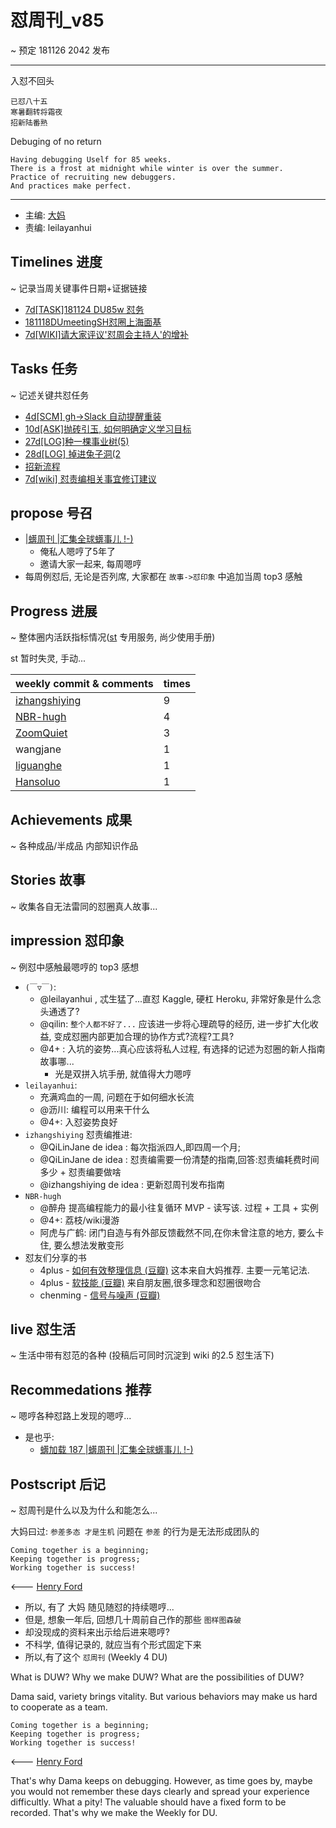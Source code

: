 # 怼周刊_v85
~ 预定 181126 2042 发布

-----------------------------------------

入怼不回头

    已怼八十五
    寒暑翻转将霜夜
    招新陆番熟

Debuging of no return

    Having debugging Uself for 85 weeks.
    There is a frost at midnight while winter is over the summer.
    Practice of recruiting new debuggers.
    And practices make perfect.

-----------------------------------------

- 主编: [大妈](http://du.zoomquiet.io/2014-02/ac0-zq/)
- 责编: leilayanhui


## Timelines 进度 
~ 记录当周关键事件日期+证据链接

- [7d[TASK]181124 DU85w 怼务](https://github.com/DebugUself/du4proto/issues/525)
- [181118DUmeetingSH怼圈上海面基](https://github.com/DebugUself/du4proto/issues/522)
- [7d[WIKI]请大家评议'怼周会主持人'的增补](https://github.com/DebugUself/du4proto/issues/526)

## Tasks 任务 
~ 记述关键共怼任务

- [4d[SCM] gh->Slack 自动提醒重装](https://github.com/DebugUself/du4proto/issues/505)
- [10d[ASK]抛砖引玉, 如何明确定义学习目标](https://github.com/DebugUself/du4proto/issues/521)
- [27d[LOG]种一棵事业树(5)](https://github.com/DebugUself/du4proto/issues/527)
- [28d[LOG] 掉进兔子洞(2](https://github.com/DebugUself/du4proto/issues/519#issuecomment-439913441)
- [招新流程](https://github.com/DebugUself/du4proto/wiki/How2Member)
- [7d[wiki] 怼责编相关事宜修订建议](https://github.com/DebugUself/du4proto/issues/528)


## propose 号召

- [|蠎周刊 |汇集全球蠎事儿 !-)](http://weekly.pychina.org/archives.html)
    + 俺私人嗯哼了5年了
    + 邀请大家一起来, 每周嗯哼
- 每周例怼后, 无论是否列席, 大家都在 `故事->怼印象` 中追加当周 top3 感触


## Progress 进展 
~ 整体圈内活跃指标情况([st](https://github.com/DebugUself/du4proto/tree/DU_tools/st) 专用服务, 尚少使用手册)

st 暂时失灵, 手动...

weekly commit & comments | times
--|--
[izhangshiying](https://github.com/izhangshiying) | 9
[NBR-hugh](https://github.com/NBR-hugh) | 4
[ZoomQuiet](https://github.com/ZoomQuiet) |3
wangjane | 1
[liguanghe](https://github.com/liguanghe) | 1
[Hansoluo](https://github.com/Hansoluo) | 1


## Achievements 成果 
~ 各种成品/半成品 内部知识作品


## Stories 故事 
~ 收集各自无法雷同的怼圈真人故事...

## impression 怼印象 
~ 例怼中感触最嗯哼的 top3 感想

- `(￣▽￣)`:
    + @leilayanhui , 忒生猛了...直怼 Kaggle, 硬杠 Heroku, 非常好象是什么念头通透了?
    + @qilin: `整个人都不好了...` 应该进一步将心理疏导的经历, 进一步扩大化收益, 变成怼圈内部更加合理的协作方式?流程?工具?
    + @4+ : 入坑的姿势...真心应该将私人过程, 有选择的记述为怼圈的新人指南故事哪...
        * 光是双拼入坑手册, 就值得大力嗯哼
- `leilayanhui`:
    + 充满鸡血的一周, 问题在于如何细水长流
    + @沥川: 编程可以用来干什么
    + @4+: 入怼姿势良好
- `izhangshiying` 怼责编推进:
    + @QiLinJane de idea : 每次指派四人,即四周一个月;
    + @QiLinJane de idea : 怼责编需要一份清楚的指南,回答:怼责编耗费时间多少 + 怼责编要做啥
    + @izhangshiying de idea : 更新怼周刊发布指南
- `NBR-hugh`
    + @醉舟 提高编程能力的最小往复循环 MVP - 读写该. 过程 + 工具 + 实例
    + @4+: 荔枝/wiki漫游
    + 阿虎与广鹤: 闭门自造与有外部反馈截然不同,在你未曾注意的地方, 要么卡住,  要么想法发散变形
- 怼友们分享的书
    * 4plus - [如何有效整理信息 (豆瓣)](https://book.douban.com/subject/27131763/) 这本来自大妈推荐. 主要一元笔记法.  
    * 4plus - [软技能 (豆瓣)](https://book.douban.com/subject/26835090/) 来自朋友圈,很多理念和怼圈很吻合
    * chenming - [信号与噪声 (豆瓣)](https://book.douban.com/subject/24872278/)



## live 怼生活
~ 生活中带有怼范的各种 (投稿后可同时沉淀到 wiki 的2.5 怼生活下)



## Recommedations 推荐 
~ 嗯哼各种怼路上发现的嗯哼...

- 是也乎:
    + [蠎加载 187 |蠎周刊 |汇集全球蠎事儿 !-)](http://weekly.pychina.org/importpython/importpython-187.html)


## Postscript 后记 
~ 怼周刊是什么以及为什么和能怎么...

大妈曰过: `参差多态 才是生机`
问题在 `参差` 的行为是无法形成团队的

    Coming together is a beginning; 
    Keeping together is progress; 
    Working together is success!

<--- [Henry Ford](https://www.brainyquote.com/quotes/quotes/h/henryford121997.html)

- 所以, 有了 大妈 随见随怼的持续嗯哼...
- 但是, 想象一年后, 回想几十周前自己作的那些 `图样图森破` 
- 却没现成的资料来出示给后进来嗯哼?
- 不科学, 值得记录的, 就应当有个形式固定下来
- 所以,有了这个 `怼周刊` (Weekly 4 DU)

What is DUW?
Why we make DUW?
What are the possibilities of DUW?

Dama said, variety brings vitality.
But various behaviors may make us hard to cooperate as a team.

    Coming together is a beginning; 
    Keeping together is progress; 
    Working together is success!

<--- [Henry Ford](https://www.brainyquote.com/quotes/quotes/h/henryford121997.html)

That's why Dama keeps on debugging.
However, as time goes by, maybe you would not remember these days clearly and spread your experience difficultly.
What a pity!
The valuable should have a fixed form to be recorded.
That's why we make the Weekly for DU.

